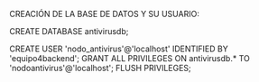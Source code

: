 CREACIÓN DE LA BASE DE DATOS Y SU USUARIO:

CREATE DATABASE antivirusdb;

CREATE USER 'nodo_antivirus'@'localhost' IDENTIFIED BY 'equipo4backend';
GRANT ALL PRIVILEGES ON antivirusdb.* TO 'nodoantivirus'@'localhost';
FLUSH PRIVILEGES;
